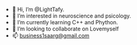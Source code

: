 - 👋 Hi, I’m @LightTafy.
- 👀 I’m interested in neuroscience and psicology.
- 🌱 I’m currently learning C++ and Phython.
- 💞️ I’m looking to collaborate on Lovemyself
- 📫 business1saarg@gmail.com

<!---
LightTafy/LightTafy is a ✨ special ✨ repository because its `README.md` (this file) appears on your GitHub profile.
You can click the Preview link to take a look at your changes.
--->
